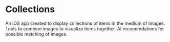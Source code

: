 # Collections
An iOS app created to display collections of items in the medium of images. Tools to combine images to visualize items together. AI recomendations for possible matching of images.
